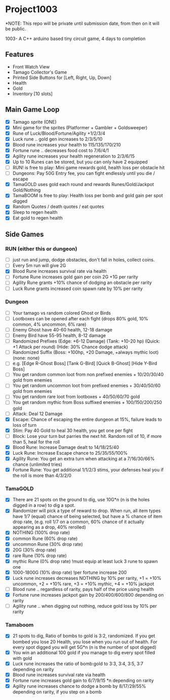 # Project1003

*NOTE: This repo will be private until submission date, from then on it will be public.

1003- A C++ arduino based tiny circuit game, 4 days to completion

## Features
- Front Watch View
- Tamago Collector's Game
- Printed Side Buttons for [Left, Right, Up, Down]
- Health
- Gold
- Inventory [10 slots]

## Main Game Loop
- [X] Tamago sprite (ONE)
- [X] Mini game for the sprites (Platformer + Gambler + Goldsweeper)
- [X] Rune of Luck/Blood/Fortune/Agility +1/2/3/4
- [X] Luck rune .. gold gen increases to 2/3/5/10
- [X] Blood rune increases your health to 115/135/170/210
- [X] Fortune rune .. decreases food cost to 7/6/4/1
- [X] Agility rune increases your health regeneration to 2/3/6/15
- [X] Up to 10 Runes can be stored, but you can only have 2 equipped
- [ ] RUN! is free to play: Mini game rewards gold, health loss per obstacle hit
- [ ] Dungeons: Pay 50G Entry fee, you can fight endlessly until you die / escape
- [X] TamaGOLD uses gold each round and rewards Runes/Gold/Jackpot Gold/Nothing
- [X] TamaBOOM is free to play: Health loss per bomb and gold gain per spot digged
- [X] Random Quotes / death quotes / eat quotes
- [X] Sleep to regen health
- [X] Eat gold to regen health

## Side Games

### RUN (either this or dungeon)
  - [ ] just run and jump, dodge obstacles, don't fall in holes, collect coins. 
  - [ ] Every 5m run will give 2G
  - [X] Blood Rune increases survival rate via health
  - [ ] Fortune Rune increases gold gain per coin 2G +1G per rarity
  - [ ] Agility Rune grants +10% chance of dodging an obstacle per rarity
  - [ ] Luck Rune grants increased coin spawn rate by 10% per rarity
  
### Dungeon
  - [ ] Your tamago vs random colored Ghost or Birds
  - [ ] Lootboxes can be opened after each fight (drops 80% gold, 10% common, 4% uncommon, 6% rare)
  - [ ] Enemy Ghost have 40-60 health, 12-18 damage
  - [ ] Enemy Bird have 55-95 health, 8-12 damage
  - [ ] Randomized Prefixes (Edge: +6-12 Damage) (Tank: +10-20 hp) (Quick: +1 Attack per round) (Hide: 30% Chance dodge attack) 
  - [ ] Randomized Suffix (Boss: +100hp, +20 Damage, +always mythic loot) (none: none)
  - [ ] e.g. [Edge R-Ghost Boss] [Tank G-Bird] [Quick B-Ghost] [Hide Y-Bird Boss]
  - [ ] You get random common loot from non prefixed enemies + 10/20/30/40 gold from enemies
  - [ ] You get random uncommon loot from prefixed enemies + 30/40/50/60 gold from enemies
  - [ ] You get random rare loot from lootboxes + 40/50/60/70 gold
  - [ ] You get random mythic from Boss suffixed enemies + 100/150/200/250 gold
  - [ ] Attack: Deal 12 Damage
  - [X] Escape: Chance of escaping the entire dungeon at 15%, failure leads to loss of turn
  - [X] Stim: Pay 40 Gold to heal 30 health, you get one per fight
  - [ ] Block: Lose your turn but parries the next hit. Random roll of 10, if more than 5, heal for the roll
  - [X] Blood Rune: Increase Damage dealt to 14/18/25/40
  - [X] Luck Rune: Increase Escape chance to 25/35/55/100%
  - [X] Agility Rune: You get an extra turn when attacking at a 7/16/30/66% chance (unlimited tries)
  - [X] Fortune Rune: You get additional 1/1/2/3 stims, your defenses heal you if the roll is more than 4/3/2/0

### TamaGOLD
  - [X] There are 21 spots on the ground to dig, use 10G*n (n is the holes digged in a row) to dig a spot.
  - [X] Randomizer will pick a type of reward to drop. When run, all item types have 1/7 (equal) chance of being selected, but have a % chance of item drop rate, (e.g. roll 1/7 on a common, 60% chance of it actually appearing as a drop, 40% rerolled)
  - [X] NOTHING (100% drop rate)
  - [X] common Rune (60% drop rate)
  - [X] uncommon Rune (30% drop rate) 
  - [X] 20G (30% drop rate)
  - [X] rare Rune (10% drop rate)
  - [X] mythic Rune (0% drop rate) !must equip at least luck 3 rune to spawn one
  - [X] 1000-1800G (10% drop rate) !per fortune increase 200
  - [X] Luck rune increases decreases NOTHING by 10% per rarity, +1 = +10% uncommon, +2 = +10% rare, +3 = +10% mythic, +4 = +10% jackpot
  - [ ] Blood rune .. regardless of rarity, pays half of the price using health
  - [X] Fortune rune increases jackpot gain by 200/400/600/800 depending on rarity
  - [ ] Agility rune .. when digging out nothing, reduce gold loss by 10% per rarity
  
### Tamaboom
- [X] 21 spots to dig, Ratio of bombs to gold is 3:2, randomized. If you get bombed you lose 20 Health, you lose when you run out of health. For every spot digged you will get 5G*n (n is the number of spot digged)
- [X] You win an additional 100 gold if you manage to dig every spot filled with gold
- [X] Luck rune increases the ratio of bomb:gold to 3:3, 3:4, 3:5, 3:7 depending on rarity
- [X] Blood rune increases survival rate via health
- [X] Fortune rune increases gold gain to 6/7/9/15 *n depending on rarity
- [X] Agility rune increases chance to dodge a bomb by 8/17/29/55% depending on rarity, if you step on a bomb
